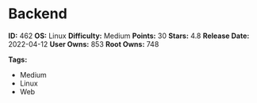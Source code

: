 # Backend

**ID:** 462
**OS:** Linux
**Difficulty:** Medium
**Points:** 30
**Stars:** 4.8
**Release Date:** 2022-04-12
**User Owns:** 853
**Root Owns:** 748

**Tags:**
- Medium
- Linux
- Web

